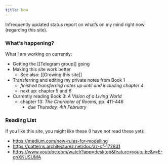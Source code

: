 ```yaml
---
title: Now
---
```


Infrequently updated status report on what’s on my mind right now (regarding this site).

### What’s happening?
What I am working on currently:

* Getting the [[Telegram group]] going
* Making this site work better
	* See also: [[Growing this site]]
* Transferring and editing my private notes from Book 1
	* *finished transferring notes up until and including chapter 4*
	* next up: chapter 5 and 6
* Currently reading Book 3: _A Vision of a Living World_
	* chapter 13: _The Character of Rooms_, pp. 411-446
		* *due Thursday, 4th February*

### Reading List
If you like this site, you might like these (I have not read these yet):

* <https://medium.com/new-rules-for-modelling>
* <https://patterns.architexturez.net/doc/az-cf-172831>
* https://www.youtube.com/watch?app=desktop&feature=youtu.be&v=E-qnXNUSUMA